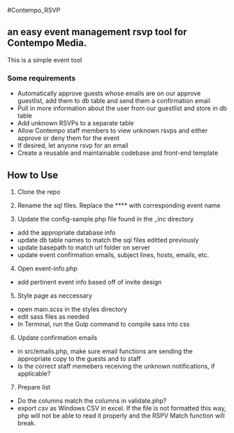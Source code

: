 #Contempo_RSVP

## an easy event management rsvp tool for Contempo Media.

This is a simple event tool  

### Some requirements

* Automatically approve guests whose emails are on our approve guestlist, add them to db table and send them a confirmation email
* Pull in more information about the user from our guestlist and store in db table 
* Add unknown RSVPs to a separate table
* Allow Contempo staff members to view unknown rsvps and either approve or deny them for the event
* If desired, let anyone rsvp for an email
* Create a reusable and maintainable codebase and front-end template

## How to Use

1. Clone the repo

2. Rename the sql files. Replace the **** with corresponding event name

3. Update the config-sample.php file found in the _inc directory
- add the appropriate database info
- update db table names to match the sql files editted previously
- update basepath to match url folder on server
- update event confirmation emails, subject lines, hosts, emails, etc.

4. Open event-info.php
- add pertinent event info based off of invite design

5. Style page as neccessary
- open main.scss in the styles directory
- edit sass files as needed
- In Terminal, run the Gulp command to compile sass into css

6. Update confirmation emails
-  in src/emails.php, make sure email functions are sending the appropriate copy to the guests and to staff
- Is the correct staff memebers receiving the unknown notifications, if applicable?

7. Prepare list
- Do the columns match the columns in validate.php? 
- export csv as Windows CSV in excel. If the file is not formatted this way, php will not be able to read it properly and the RSPV Match function will break.



